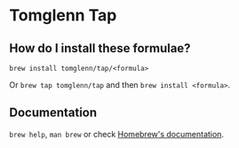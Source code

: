 # Tomglenn Tap

## How do I install these formulae?

`brew install tomglenn/tap/<formula>`

Or `brew tap tomglenn/tap` and then `brew install <formula>`.

## Documentation

`brew help`, `man brew` or check [Homebrew's documentation](https://docs.brew.sh).
